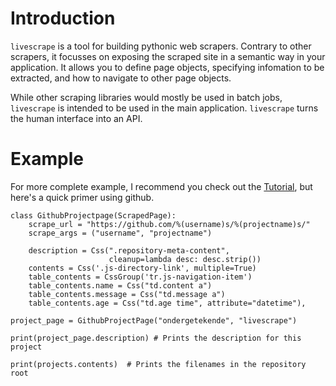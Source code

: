 Introduction
============

`livescrape` is a tool for building pythonic web scrapers. Contrary to other scrapers, it focusses on exposing the scraped site in a semantic way in your application. It allows you to define page objects, specifying infomation to be extracted, and how to navigate to other page objects.

While other scraping libraries would mostly be used in batch jobs, `livescrape` is intended to be used in the main application. `livescrape` turns the human interface into an API.

Example
=======

For more complete example, I recommend you check out the [Tutorial](tutorial.md), but here's a quick primer using github.

    class GithubProjectpage(ScrapedPage):
        scrape_url = "https://github.com/%(username)s/%(projectname)s/"
        scrape_args = ("username", "projectname")
    
        description = Css(".repository-meta-content",
                          cleanup=lambda desc: desc.strip())
        contents = Css('.js-directory-link', multiple=True)
        table_contents = CssGroup('tr.js-navigation-item')
        table_contents.name = Css("td.content a")
        table_contents.message = Css("td.message a")
        table_contents.age = Css("td.age time", attribute="datetime"),
    
    project_page = GithubProjectPage("ondergetekende", "livescrape")
    
    print(project_page.description) # Prints the description for this project
        
    print(projects.contents)  # Prints the filenames in the repository root
